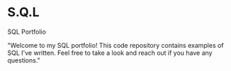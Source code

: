 # S.Q.L
SQL Portfolio

"Welcome to my SQL portfolio! 
This code repository contains examples of SQL I've written. Feel free to take a look and reach out if you have any questions."
